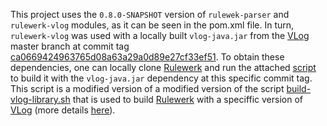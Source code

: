 This project uses the `0.8.0-SNAPSHOT` version of `rulewek-parser` and `rulewerk-vlog` modules, as it can be seen in the pom.xml file. 
In turn, `rulewerk-vlog` was used with a locally built `vlog-java.jar` from the [VLog](https://github.com/karmaresearch/vlog) master branch at commit tag [ca0669424963765d08a63a29a0d89e27cf33ef51](https://github.com/karmaresearch/vlog/commit/ca0669424963765d08a63a29a0d89e27cf33ef51). To obtain these dependencies, one can locally clone [Rulewerk](https://github.com/knowsys/rulewerk) and run the attached [script](https://github.com/knowsys/eval-datalog-arithmetic/blob/main/build-vlog-library-ca0669424963765d08a63a29a0d89e27cf33ef51.sh) to build it with the `vlog-java.jar` dependency at this specific commit tag. This script is a modified version of a modified version of the script [build-vlog-library.sh](https://github.com/knowsys/rulewerk/blob/master/build-vlog-library.sh) that is used to build [Rulewerk](https://github.com/knowsys/rulewerk) with a speciffic version of [VLog](https://github.com/karmaresearch/vlog) (more details [here](https://github.com/knowsys/rulewerk#installation)).
